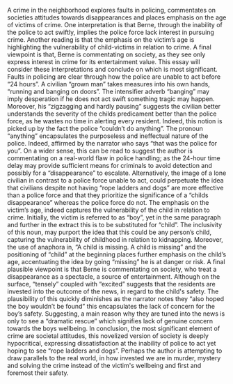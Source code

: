 A crime in the neighborhood explores faults in policing, commentates on societies attitudes towards
disappearances and places emphasis on the age of victims of crime. One interpretation is that Berne,
through the inability of the police to act swiftly, implies the police force lack interest in pursuing crime.
Another reading is that the emphasis on the victim’s age is highlighting the vulnerability of child-victims
in relation to crime. A final viewpoint is that, Berne is commentating on society, as they see only
express interest in crime for its entertainment value. This essay will consider these interpretations and
conclude on which is most significant.
Faults in policing are clear through how the police are unable to act before “24 hours”. A civilian “grown
man” takes measures into his own hands, “running and banging on doors”. The intensifier adverb
“banging” may imply desperation if he does not act swift something tragic may happen. Moreover, his
“zigzagging and hardly pausing” suggests the civilian better understands the severity of the childs
predicament better than the police force, as he wastes no time in alerting every resident. Indeed, this
notion is picked up by the fact the police “couldn’t do anything”. The pronoun “anything” encapsulates
the purposeless and ineffectual nature of the police. Indeed, affirmed by the narrator who says “that
was the police for you”. On a wider sense, this can be read to suggest the author is commentating on a
real-world flaw in police handling; as the 24-hour time delay may provide sufficient means for criminals
to avoid detection and possibly for a “disappearance” to escalate. Alternatively, the image of a lone
civilian in contrast to a police force unable to act, could perpetuate the idea that civilians despite not
having “rope ladders and dogs” are more effective than a police force and that they prioritize the
significance of a “childs disappearance” whereas the police force do not.
The emphasis on the victim’s age, indeed captures the vulnerability of the child in relation to crime.
Initially, the victim is referred to as “boy”, yet in the same paragraph and further in the extract this is to
be substituted for “child”. The inclusivity of this noun, may purport the idea that this could be any
person’s child, capturing the vulnerability of childhood in relation to kidnapping. Moreover, the use of
anaphora in, “A child is missing. A child is missing” and the positioning of “child” at the beginning places
further emphasis on the child’s age, accentuating the idea by going “missing” he is at danger or risk.
A final plausible viewpoint is that Berne is commentating on society, who treat a disappearance as a
spectacle, a source of entertainment. Although on the surface, “tensely” coupled with “excited”
suggests that the residents are invested into the outcome of the news, in regard to the child's safety.
The plausibility of this quickly diminishes as the narrator notes they “also hoped the boy wouldn’t be
found” this encapsulates the lack of concern for the boy’s safety. Suggesting, a main reason why they
are tuned into the news is only to see a “dramatic rescue” which signifies lack of genuine concern
towards the boys wellbeing.
In conclusion, the most significant element of crime are societal attitudes, this novelized version of
society is deeply hypocritical, expressing dissatisfaction at the inability of police to act yet hoping to see
“rope ladders and dogs”. Perhaps the author is attempting to draw parallels to the real world, in how
invested we are in murder, mystery and solving the crime instead of the victim's wellbeing and first and
foremost their safety. 
